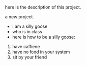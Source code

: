 here is the description of this project.

a new project.

- i am a silly goose
- who is in class
- here is how to be a silly goose:
1. have caffiene 
2. have no food in your system
3. sit by your friend